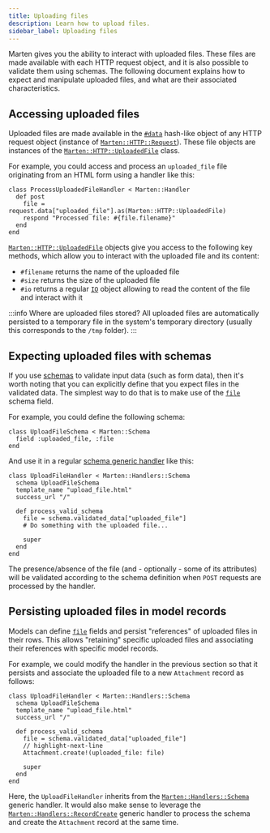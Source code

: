 ```yaml
---
title: Uploading files
description: Learn how to upload files.
sidebar_label: Uploading files
---
```


Marten gives you the ability to interact with uploaded files. These files are made available with each HTTP request object, and it is also possible to validate them using schemas. The following document explains how to expect and manipulate uploaded files, and what are their associated characteristics.

## Accessing uploaded files

Uploaded files are made available in the [`#data`](pathname:///api/0.4/Marten/HTTP/Request.html#data%3AParams%3A%3AData-instance-method) hash-like object of any HTTP request object (instance of [`Marten::HTTP::Request`](pathname:///api/0.4/Marten/HTTP/Request.html)). These file objects are instances of the [`Marten::HTTP::UploadedFile`](pathname:///api/0.4/Marten/HTTP/UploadedFile.html) class.

For example, you could access and process an `uploaded_file` file originating from an HTML form using a handler like this:

```crystal
class ProcessUploadedFileHandler < Marten::Handler
  def post
    file = request.data["uploaded_file"].as(Marten::HTTP::UploadedFile)
    respond "Processed file: #{file.filename}"
  end
end
```

[`Marten::HTTP::UploadedFile`](pathname:///api/0.4/Marten/HTTP/UploadedFile.html) objects give you access to the following key methods, which allow you to interact with the uploaded file and its content:

* `#filename` returns the name of the uploaded file
* `#size` returns the size of the uploaded file
* `#io` returns a regular [`IO`](https://crystal-lang.org/api/IO.html) object allowing to read the content of the file and interact with it

:::info Where are uploaded files stored?
All uploaded files are automatically persisted to a temporary file in the system's temporary directory (usually this corresponds to the `/tmp` folder).
:::

## Expecting uploaded files with schemas

If you use [schemas](../schemas/introduction.md) to validate input data (such as form data), then it's worth noting that you can explicitly define that you expect files in the validated data. The simplest way to do that is to make use of the [`file`](../schemas/reference/fields.md#file) schema field.

For example, you could define the following schema:

```crystal
class UploadFileSchema < Marten::Schema
  field :uploaded_file, :file
end
```

And use it in a regular [schema generic handler](../handlers-and-http/reference/generic-handlers.md#processing-a-schema) like this:

```crystal
class UploadFileHandler < Marten::Handlers::Schema
  schema UploadFileSchema
  template_name "upload_file.html"
  success_url "/"

  def process_valid_schema
    file = schema.validated_data["uploaded_file"]
    # Do something with the uploaded file...

    super
  end
end
```

The presence/absence of the file (and - optionally - some of its attributes) will be validated according to the schema definition when `POST` requests are processed by the handler.

## Persisting uploaded files in model records

Models can define [`file`](../models-and-databases/reference/fields.md#file) fields and persist "references" of uploaded files in their rows. This allows "retaining" specific uploaded files and associating their references with specific model records.

For example, we could modify the handler in the previous section so that it persists and associate the uploaded file to a new `Attachment` record as follows:

```crystal
class UploadFileHandler < Marten::Handlers::Schema
  schema UploadFileSchema
  template_name "upload_file.html"
  success_url "/"

  def process_valid_schema
    file = schema.validated_data["uploaded_file"]
    // highlight-next-line
    Attachment.create!(uploaded_file: file)

    super
  end
end
```

Here, the `UploadFileHandler` inherits from the [`Marten::Handlers::Schema`](pathname:///api/0.4/Marten/Handlers/Schema.html) generic handler. It would also make sense to leverage the [`Marten::Handlers::RecordCreate`](pathname:///api/0.4/Marten/Handlers/RecordCreate.html) generic handler to process the schema and create the `Attachment` record at the same time.

